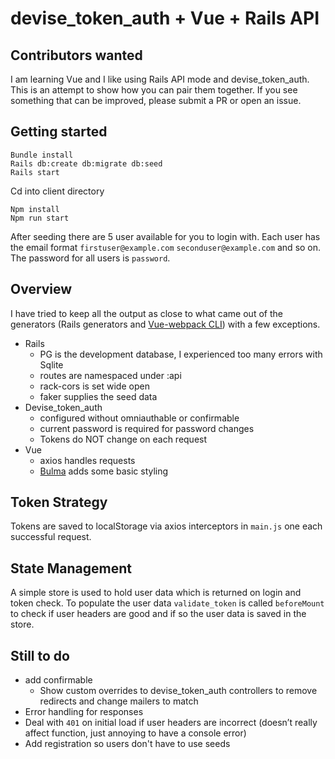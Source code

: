 # devise_token_auth + Vue + Rails API

## Contributors wanted
I am learning Vue and I like using Rails API mode and devise_token_auth. This is an attempt to show how you can pair them together. If you see something that can be improved, please submit a PR or open an issue.

## Getting started

```
Bundle install
Rails db:create db:migrate db:seed
Rails start
```

Cd into client directory

```
Npm install
Npm run start
```

After seeding there are 5 user available for you to login with. Each user has the email format `firstuser@example.com` `seconduser@example.com` and so on. The password for all users is `password`.

## Overview
I have tried to keep all the output as close to what came out of the generators (Rails generators and [Vue-webpack CLI](https://github.com/vuejs-templates/webpack)) with a few exceptions.

* Rails 
  * PG is the development database, I experienced too many errors with Sqlite
  * routes are namespaced under :api
  * rack-cors is set wide open
  * faker supplies the seed data
* Devise_token_auth 
  * configured without omniauthable or confirmable
  * current password is required for password changes
  * Tokens do NOT change on each request
* Vue
  * axios handles requests
  * [Bulma](https://github.com/jgthms/bulma) adds some basic styling

## Token Strategy
Tokens are saved to localStorage via axios interceptors in `main.js` one each successful request.

## State Management
A simple store is used to hold user data which is returned on login and token check. To populate the user data `validate_token` is called `beforeMount` to check if user headers are good and if so the user data is saved in the store.

## Still to do
* add confirmable
  * Show custom overrides to devise_token_auth controllers to remove redirects and change mailers to match 
* Error handling for responses
* Deal with `401` on initial load if user headers are incorrect (doesn’t really affect function, just annoying to have a console error)
* Add registration so users don't have to use seeds
